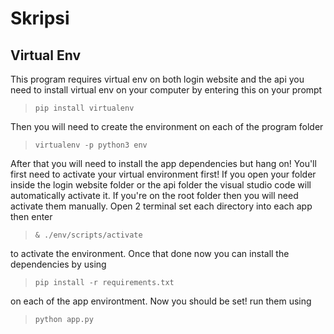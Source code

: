 # Skripsi

## Virtual Env
This program requires virtual env on both login website and the api you need to install virtual env on your computer by entering this on your prompt
> ```pip install virtualenv```

Then you will need to create the environment on each of the program folder

> ```virtualenv -p python3 env```

After that you will need to install the app dependencies but hang on!
You'll first need to activate your virtual environment first! If you open your folder inside the login website folder or the api folder the visual studio code will automatically activate it. If you're on the root folder then you will need activate them manually.
Open 2 terminal set each directory into each app then enter

> ```& ./env/scripts/activate```

to activate the environment.
Once that done now you can install the dependencies by using

> ```pip install -r requirements.txt```

on each of the app environtment. Now you should be set! run them using

> ```python app.py```

